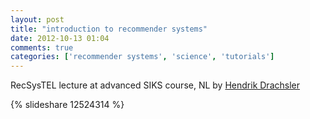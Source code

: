 ```yaml
---
layout: post
title: "introduction to recommender systems"
date: 2012-10-13 01:04
comments: true
categories: ['recommender systems', 'science', 'tutorials']
---
```


RecSysTEL lecture at advanced SIKS course, NL by [Hendrik Drachsler](http://www.slideshare.net/Drachsler)

{% slideshare 12524314 %}
